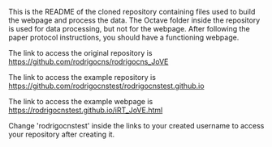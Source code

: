 This is the README of the cloned repository containing files used to build the webpage and process the data. The Octave folder inside the repository is used for data processing, but not for the webpage. After following the paper protocol instructions, you should have a functioning webpage.

The link to access the original repository is https://github.com/rodrigocns/rodrigocns_JoVE

The link to access the example repository is https://github.com/rodrigocnstest/rodrigocnstest.github.io

The link to access the example webpage is https://rodrigocnstest.github.io/iRT_JoVE.html

Change 'rodrigocnstest' inside the links to your created username to access your repository after creating it.
